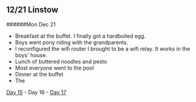 12/21 Linstow
-------------
######Mon Dec  21

- Breakfast at the buffet. I finally got a hardboiled egg.
- Boys went pony riding with the grandparents.
- I reconfigured the wifi router I brought to be a wifi relay. It works in the boys' house.
- Lunch of buttered noodles and pesto
- Most everyone went to the pool
- Dinner at the buffet
- The 


[Day 15](12-20-Linstow.md) - Day 16 - [Day 17](12-22-Linstow.md)
